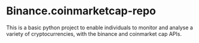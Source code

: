 # Binance.coinmarketcap-repo

This is a basic python project to enable individuals to monitor
and analyse a variety of cryptocurrencies, with the binance and coinmarket cap APIs.
